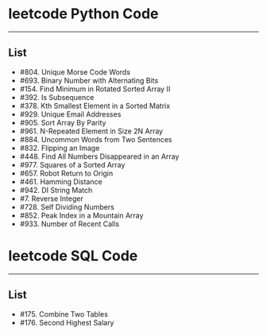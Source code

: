 # leetcode Python Code
-------
## List

- #804. Unique Morse Code Words
- #693. Binary Number with Alternating Bits
- #154. Find Minimum in Rotated Sorted Array II
- #392. Is Subsequence
- #378. Kth Smallest Element in a Sorted Matrix
- #929. Unique Email Addresses
- #905. Sort Array By Parity
- #961. N-Repeated Element in Size 2N Array
- #884. Uncommon Words from Two Sentences
- #832. Flipping an Image
- #448. Find All Numbers Disappeared in an Array
- #977. Squares of a Sorted Array
- #657. Robot Return to Origin
- #461. Hamming Distance
- #942. DI String Match
- #7. Reverse Integer
- #728. Self Dividing Numbers
- #852. Peak Index in a Mountain Array
- #933. Number of Recent Calls


# leetcode SQL Code
-------
## List

- #175. Combine Two Tables
- #176. Second Highest Salary

